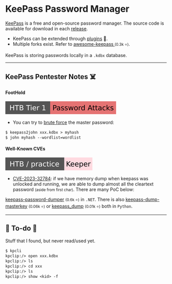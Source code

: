 # KeePass Password Manager

<div class="row row-cols-lg-2"><div>

[KeePass](https://keepass.info/) is a free and open-source password manager. The source code is available for download in each [release](https://sourceforge.net/projects/keepass/).

* KeePass can be extended through [plugins](https://keepass.info/plugins.html) 🐲.
* Multiple forks exist. Refer to [
awesome-keepass ](https://github.com/lgg/awesome-keepass) <small>(0.3k ⭐)</small>.

KeePass is storing passwords locally in a `.kdbx` database.
</div><div>
</div></div>

<hr class="sep-both">

## KeePass Pentester Notes ☠️

<div class="row row-cols-lg-2"><div>

#### FootHold

[![password_attacks](../../../_badges/htb/password_attacks.svg)](https://academy.hackthebox.com/course/preview/password-attacks)

* You can try to [brute force](/cybersecurity/cryptography/algorithms/hashing/index.md) the master password:

```shell!
$ keepass2john xxx.kdbx > myhash
$ john myhash --wordlist=wordlist
```
</div><div>

#### Well-Known CVEs

[![keeper](../../../_badges/htb-p/keeper.svg)](https://app.hackthebox.com/machines/Keeper)

* [CVE-2023-32784](https://nvd.nist.gov/vuln/detail/CVE-2023-32784): if we have memory dump when keepass was unlocked and running, we are able to dump almost all the cleartext password <small>(aside from first char)</small>. There are many PoC below:

[keepass-password-dumper](https://github.com/vdohney/keepass-password-dumper) <small>(0.6k ⭐)</small> in `.NET`. There is also [keepass-dump-masterkey](https://github.com/matro7sh/keepass-dump-masterkey) <small>(0.06k ⭐)</small> or [keepass_dump](https://github.com/z-jxy/keepass_dump) <small>(0.01k ⭐)</small> both in `Python`.
</div></div>

<hr class="sep-both">

## 👻 To-do 👻

Stuff that I found, but never read/used yet.

<div class="row row-cols-lg-2"><div>

```shell!
$ kpcli
kpclip:/> open xxx.kdbx
kpclip:/> ls
kpclip:/> cd xxx
kpclip:/> ls
kpclip:/> show <kid> -f
```
</div><div>
</div></div>
